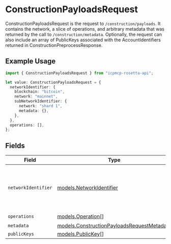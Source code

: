 # ConstructionPayloadsRequest

ConstructionPayloadsRequest is the request to `/construction/payloads`. It contains the network, a slice of operations, and arbitrary metadata that was returned by the call to `/construction/metadata`. Optionally, the request can also include an array of PublicKeys associated with the AccountIdentifiers returned in ConstructionPreprocessResponse.

## Example Usage

```typescript
import { ConstructionPayloadsRequest } from "icpmcp-rosetta-api";

let value: ConstructionPayloadsRequest = {
  networkIdentifier: {
    blockchain: "bitcoin",
    network: "mainnet",
    subNetworkIdentifier: {
      network: "shard 1",
      metadata: {},
    },
  },
  operations: [],
};
```

## Fields

| Field                                                                                          | Type                                                                                           | Required                                                                                       | Description                                                                                    |
| ---------------------------------------------------------------------------------------------- | ---------------------------------------------------------------------------------------------- | ---------------------------------------------------------------------------------------------- | ---------------------------------------------------------------------------------------------- |
| `networkIdentifier`                                                                            | [models.NetworkIdentifier](../models/networkidentifier.md)                                     | :heavy_check_mark:                                                                             | The network_identifier specifies which network a particular object is associated with.         |
| `operations`                                                                                   | [models.Operation](../models/operation.md)[]                                                   | :heavy_check_mark:                                                                             | N/A                                                                                            |
| `metadata`                                                                                     | [models.ConstructionPayloadsRequestMetadata](../models/constructionpayloadsrequestmetadata.md) | :heavy_minus_sign:                                                                             | N/A                                                                                            |
| `publicKeys`                                                                                   | [models.PublicKey](../models/publickey.md)[]                                                   | :heavy_minus_sign:                                                                             | N/A                                                                                            |